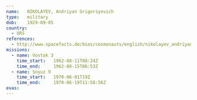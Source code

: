 ```yaml
---
name:	NIKOLAYEV, Andriyan Grigoriyevich 
type:	military
dob:	1929-09-05
country:
  - URS
references:
  - http://www.spacefacts.de/bios/cosmonauts/english/nikolayev_andriyan.htm
missions:
  - name: Vostok 3
    time_start:   1962-08-11T08:24Z
    time_end:     1962-08-15T06:53Z
  - name: Soyuz 9
    time_start:   1970-06-01T19Z
    time_end:     1970-06-19T11:58:56Z
evas:
---
```

